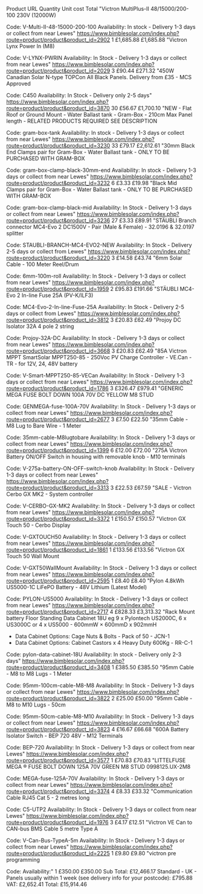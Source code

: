 Product	URL	Quantity	Unit cost	Total
"Victron MultiPlus-II 48/15000/200-100 230V (12000W)

Code: V-Multi-II-48-15000-200-100
Availability: In stock - Delivery 1-3 days or collect from near Lewes"	https://www.bimblesolar.com/index.php?route=product/product&product_id=2902	1	£1,685.88	£1,685.88
"Victron Lynx Power In (M8)

Code: V-LYNX-PWRIN
Availability: In Stock - Delivery 1-3 days or collect from near Lewes"	https://www.bimblesolar.com/index.php?route=product/product&product_id=2029	3	£90.44	£271.32
"450W Canadian Solar N-type TOPCon All Black Panels. Delivery from £35 - MCS Approved

Code: C450
Availability: In Stock - Delivery only 2-5 days"	https://www.bimblesolar.com/index.php?route=product/product&product_id=3870	30	£56.67	£1,700.10
"NEW - Flat Roof or Ground Mount - Water Ballast tank - Gram-Box - 210cm Max Panel length - RELATED PRODUCTS REQUIRED SEE DESCRIPTION

Code: gram-box-tank
Availability: In stock - Delivery 1-3 days or collect from near Lewes"	https://www.bimblesolar.com/index.php?route=product/product&product_id=3230	33	£79.17	£2,612.61
"30mm Black End Clamps pair for Gram-Box - Water Ballast tank - ONLY TO BE PURCHASED WITH GRAM-BOX

Code: gram-box-clamp-black-30mm-end
Availability: In stock - Delivery 1-3 days or collect from near Lewes"	https://www.bimblesolar.com/index.php?route=product/product&product_id=3232	6	£3.33	£19.98
"Black Mid Clamps pair for Gram-Box - Water Ballast tank - ONLY TO BE PURCHASED WITH GRAM-BOX

Code: gram-box-clamp-black-mid
Availability: In Stock - Delivery 1-3 days or collect from near Lewes"	https://www.bimblesolar.com/index.php?route=product/product&product_id=3236	27	£3.33	£89.91
"STÄUBLI Branch connector MC4-Evo 2 DC1500V - Pair (Male & Female) - 32.0196 & 32.0197 splitter

Code: STAUBLI-BRANCH-MC4-EVO2-NEW
Availability: In Stock - Delivery 2-5 days or collect from Lewes"	https://www.bimblesolar.com/index.php?route=product/product&product_id=3220	3	£14.58	£43.74
"6mm Solar Cable - 100 Meter Reel/Drum

Code: 6mm-100m-roll
Availability: In Stock - Delivery 1-3 days or collect from near Lewes"	https://www.bimblesolar.com/index.php?route=product/product&product_id=1959	2	£95.83	£191.66
"STÄUBLI MC4-Evo 2 In-line Fuse 25A (PV-K/ILF3)

Code: MC4-Evo-2-In-line-Fuse-25A
Availability: In Stock - Delivery 2-5 days or collect from Lewes"	https://www.bimblesolar.com/index.php?route=product/product&product_id=3812	3	£20.83	£62.49
"Projoy DC Isolator 32A 4 pole 2 string

Code: Projoy-32A-DC
Availability: In stock - Delivery 1-3 days or collect from near Lewes"	https://www.bimblesolar.com/index.php?route=product/product&product_id=3668	3	£20.83	£62.49
"85A Victron MPPT SmartSolar MPPT250-85 - 250Voc PV Charge Controller - VE.Can - TR - for 12V, 24, 48V battery

Code: V-Smart-MPPT250-85-VECan
Availability: In Stock - Delivery 1-3 days or collect from near Lewes"	https://www.bimblesolar.com/index.php?route=product/product&product_id=1786	3	£326.47	£979.41
"GENERIC MEGA FUSE BOLT DOWN 100A 70V DC YELLOW M8 STUD

Code: GENMEGA-fuse-100A-70V
Availability: In Stock - Delivery 1-3 days or collect from near Lewes"	https://www.bimblesolar.com/index.php?route=product/product&product_id=2677	3	£7.50	£22.50
"35mm Cable - M8 Lug to Bare Wire - 1 Meter

Code: 35mm-cable-M8lugtobare
Availability: In Stock - Delivery 1-3 days or collect from near Lewes"	https://www.bimblesolar.com/index.php?route=product/product&product_id=1399	6	£12.00	£72.00
"275A Victron Battery ON/OFF Switch in housing with removable knob - M10 terminals

Code: V-275a-battery-ON-OFF-switch-knob
Availability: In Stock - Delivery 1-3 days or collect from near Lewes"	https://www.bimblesolar.com/index.php?route=product/product&product_id=3313	3	£22.53	£67.59
"SALE - Victron Cerbo GX MK2 - System controller

Code: V-CERBO-GX-MK2
Availability: In Stock - Delivery 1-3 days or collect from near Lewes"	https://www.bimblesolar.com/index.php?route=product/product&product_id=3372	1	£150.57	£150.57
"Victron GX Touch 50 - Cerbo Display

Code: V-GXTOUCH50
Availability: In Stock - Delivery 1-3 days or collect from near Lewes"	https://www.bimblesolar.com/index.php?route=product/product&product_id=1861	1	£133.56	£133.56
"Victron GX Touch 50 Wall Mount

Code: V-GXT50WallMount
Availability: In Stock - Delivery 1-3 days or collect from near Lewes"	https://www.bimblesolar.com/index.php?route=product/product&product_id=2595	1	£8.40	£8.40
"Pylon 4.8kWh US5000-1C LiFePO Battery - 48V Lithium (Latest Model)

Code: PYLON-US5000
Availability: In Stock - Delivery 1-3 days or collect from near Lewes"	https://www.bimblesolar.com/index.php?route=product/product&product_id=2717	4	£828.33	£3,313.32
"Rack Mount battery Floor Standing Data Cabinet 18U eg 9 x Pylontech US2000C, 6 x US3000C or 4 x US5000 - 600mmW × 600mmD x 902mmH
- Data Cabinet Options: Cage Nuts & Bolts - Pack of 50 - JCN-1
- Data Cabinet Options: Cabinet Castors x 4 Heavy Duty 600Kg - RR-C-1

Code: pylon-data-cabinet-18U
Availability: In stock - Delivery only 2-3 days"	https://www.bimblesolar.com/index.php?route=product/product&product_id=3408	1	£385.50	£385.50
"95mm Cable - M8 to M8 Lugs - 1 Meter

Code: 95mm-100cm-cable-M8-M8
Availability: In Stock - Delivery 1-3 days or collect from near Lewes"	https://www.bimblesolar.com/index.php?route=product/product&product_id=3822	2	£25.00	£50.00
"95mm Cable - M8 to M10 Lugs - 50cm

Code: 95mm-50cm-cable-M8-M10
Availability: In Stock - Delivery 1-3 days or collect from near Lewes"	https://www.bimblesolar.com/index.php?route=product/product&product_id=3823	4	£16.67	£66.68
"600A Battery Isolator Switch - BEP 720 48V - M12 Terminals

Code: BEP-720
Availability: In Stock - Delivery 1-3 days or collect from near Lewes"	https://www.bimblesolar.com/index.php?route=product/product&product_id=3577	1	£70.83	£70.83
"LITTELFUSE MEGA ® FUSE BOLT DOWN 125A 70V GREEN M8 STUD 0998125.UX-2M8

Code: MEGA-fuse-125A-70V
Availability: In Stock - Delivery 1-3 days or collect from near Lewes"	https://www.bimblesolar.com/index.php?route=product/product&product_id=3374	4	£8.33	£33.32
"Communication Cable RJ45 Cat 5 - 2 metres long

Code: C5-UTP2
Availability: In Stock - Delivery 1-3 days or collect from near Lewes"	https://www.bimblesolar.com/index.php?route=product/product&product_id=1976	3	£4.17	£12.51
"Victron VE Can to CAN-bus BMS Cable 5 metre Type A

Code: V-Can-Bus-TypeA-5m
Availability: In Stock - Delivery 1-3 days or collect from near Lewes"	https://www.bimblesolar.com/index.php?route=product/product&product_id=2225	1	£9.80	£9.80
"victron pre programming

Code:
Availability:"		1	£350.00	£350.00
Sub Total:				£12,466.17
Standard - UK - Panels usually within 1 week (see delivery info for your postcode):				£795.88
VAT:				£2,652.41
Total:				£15,914.46